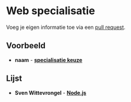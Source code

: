 # Web specialisatie

Voeg je eigen informatie toe via een [pull request](https://help.github.com/articles/using-pull-requests).

## Voorbeeld
- **naam** - [**specialisatie keuze**](http://link-to-repository)

## Lijst
- **Sven Wittevrongel** - [**Node.js**](https://github.com/CupOfTea696/Node.Specialisatie)
